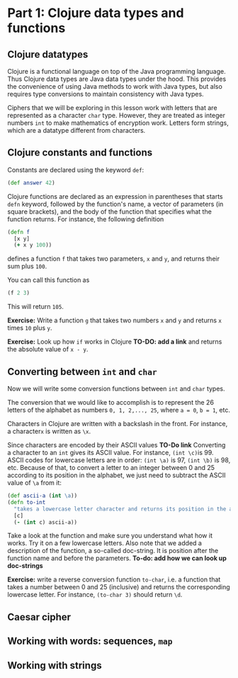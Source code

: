 # Part 1: Clojure data types and functions

## Clojure datatypes

Clojure is a functional language on top of the Java programming language. Thus Clojure data types are Java data types under the hood. This provides the convenience of using Java methods to work with Java types, but also requires type conversions to maintain consistency with Java types.

Ciphers that we will be exploring in this lesson work with letters that are represented as a character `char` type. However, they are treated as integer numbers `int` to make mathematics of encryption work. Letters form strings, which are a datatype different from characters. 

## Clojure constants and functions

Constants are declared using the keyword `def`:
```clojure
(def answer 42)
```

Clojure functions are declared as an expression in parentheses that starts `defn` keyword, followed by the function's name, a vector of parameters (in square brackets), and the body of the function that specifies what the function returns. For instance, the following definition

```clojure
(defn f 
  [x y] 
  (+ x y 100))
```
defines a function `f` that takes two parameters, `x` and `y`, and returns their sum plus `100`. 

You can call this function as 
```clojure 
(f 2 3)
```
This will return `105`. 

**Exercise:** Write a function `g` that takes two numbers `x` and `y` and returns `x` times `10` plus `y`. 

**Exercise:** Look up how `if` works in Clojure **TO-DO: add a link** and returns the absolute value of `x - y`.

## Converting between `int` and `char`

Now we will write some
conversion functions between `int` and `char` types. 

The conversion that we would like to accomplish is to represent the 26 letters of the alphabet as numbers `0, 1, 2,..., 25`, where `a = 0`, `b = 1`, etc. 

Characters in Clojure are written with a backslash in the front. For instance, a character`x` is written as `\x`. 

Since characters are encoded by their ASCII values **TO-Do link** 
Converting a character to an `int` gives its ASCII value.
For instance, `(int \c)`is 99. 
ASCII codes for lowercase letters are in order: `(int \a)` is 97, `(int \b)` is 98, etc. 
Because of that, to convert a letter to an integer between 0 and 25 according to its position in the alphabet, we just need to subtract the ASCII value of `\a` from it:

```clojure
(def ascii-a (int \a))
(defn to-int
  "takes a lowercase letter character and returns its position in the alphabet: a = 0, b = 1, etc."
  [c]
  (- (int c) ascii-a))
``` 
Take a look at the function and make sure you understand what how it works. Try it on a few lowercase letters. 
Also note that we added a description of the function, a so-called doc-string. It is position after the function name and before the parameters. **To-do: add how we can look up doc-strings**

**Exercise:** write a reverse conversion function `to-char`, i.e. a function that takes a number between 0 and 25 (inclusive) and returns the corresponding lowercase letter. For instance, `(to-char 3)` should return `\d`.  

## Caesar cipher 

## Working with words: sequences, `map`

## Working with strings